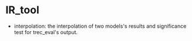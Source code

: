 # IR_tool

* interpolation: the interpolation of two models's results and significance test for trec_eval's output.
